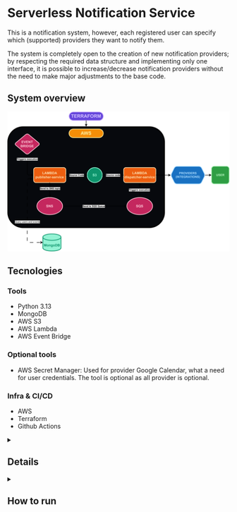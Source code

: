 # Serverless Notification Service

This is a notification system, however, each registered user can specify which (supported) providers they want to notify them.

The system is completely open to the creation of new notification providers; by respecting the required data structure and implementing only one interface, it is possible to increase/decrease notification providers without the need to make major adjustments to the base code.

## System overview

![application-schema](/assets/application.svg)

## Tecnologies

### Tools
- Python 3.13
- MongoDB
- AWS S3
- AWS Lambda
- AWS Event Bridge

### Optional tools
- AWS Secret Manager: Used for provider Google Calendar, what a need for user credentials. The tool is optional as all provider is optional.

### Infra & CI/CD
- AWS
- Terraform
- Github Actions

<details>
    <summary><h2>Details</h2></summary>

### Data Structures (models e MongoDB collections)

#### User:
``` python
full_name: str
email: str
phone: str
providers: list[str]
```

#### Event:
``` python
title: str
description: str
dt_init: datetime
dt_end: datetime
user: User
```

</details>

<details>
  <summary><h2>How to run</h2></summary>

### Prerequisites
- AWS access key (third party service)
- AWS CLI
- Terraform

### AWS Roles/Policies

Roles used:
- AmazonEventBridgeFullAccess
- AmazonS3FullAccess
- AmazonSNSFullAccess
- AmazonSQSFullAccess
- AWSLambda_FullAccess
- CloudWatchLogsFullAccess
- iam:*

<details>
    <summary><h3>Envs</h3></summary>

#### Lambda - Publisher:
```.env
# Database
DB_USERNAME
DB_PASSWORD
DB_NAME
DB_PORT
DB_URI
DB_URI_ARGS # Opcional

# AWS
SNS_PATH
```

#### Lambda - Dispatcher:
```.env
# API token
WHATSAPP_API_TOKEN
```

#### Pipeline vars/secrets:
```
# Vars
REGION
TFSTATE_BUCKET_NAME

# Secrets
AWS_ACCESS_KEY_ID
AWS_SECRET_ACCESS_KEY

DB_NAME
DB_PASSWORD
DB_PORT
DB_URI
DB_URI_ARGS
DB_USERNAME

WHATSAPP_API_TOKEN
```

#### Terraform envs:
``` .env
TF_LOG
TF_VAR_publisher_source_code_zip
TF_VAR_dispatcher_source_code_zip
TF_VAR_publisher_source_code_lambda_s3_zip_name
TF_VAR_dispatcher_source_code_lambda_s3_zip_name
TF_VAR_region
TF_VAR_tfstate_bucket_name
TF_VAR_whatsapp_api_token
TF_VAR_db_username
TF_VAR_db_password
TF_VAR_db_name
TF_VAR_db_port
TF_VAR_db_uri
TF_VAR_db_uri_args
```
</details>


<details>
  <summary><h3>Implementation step by step</h3></summary>

> **IMPORTANT** \
> Configure all necessary envs (Terraform envs)

#### Build
Generate an application zip along with all dependencies at the same level as the `` src`` directory.
```bash
python -m pip install --upgrade pip
mkdir package
pip install -r requirements.txt -t package/
cp -r src package/
cp lambda_function.py package/

cd package
zip -r "../source_code.zip" . # Remember to assign the same name in the environment variable TF_VAR_code_result_zip
cd ..
```
#### Terraform
1. Create a bucket for the Terraform state file and set its name to the ``TF_VAR_tfstate_bucket_name`` environment variable

2. Configure all environment variables

3. Init
    ```bash
    terraform init \
        -backend-config="bucket=$TF_VAR_tfstate_bucket_name" \
        -backend-config="key=terraform.state" \
        -backend-config="region=$TF_VAR_region"
    ```

4. Valide
    ```terraform
    terraform validate
    ```

5. Plan
    ```terraform
    terraform plan
    ```

6. Apply
    ```terraform
    terraform apply
    ```
</details>

</details>